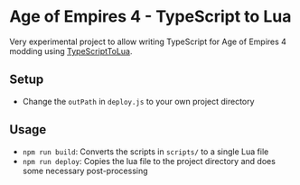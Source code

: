 # Age of Empires 4 - TypeScript to Lua
Very experimental project to allow writing TypeScript for Age of Empires 4 modding using [TypeScriptToLua](https://typescripttolua.github.io/).

## Setup
- Change the `outPath` in `deploy.js` to your own project directory

## Usage
- `npm run build`: Converts the scripts in `scripts/` to a single Lua file
- `npm run deploy`: Copies the lua file to the project directory and does some necessary post-processing